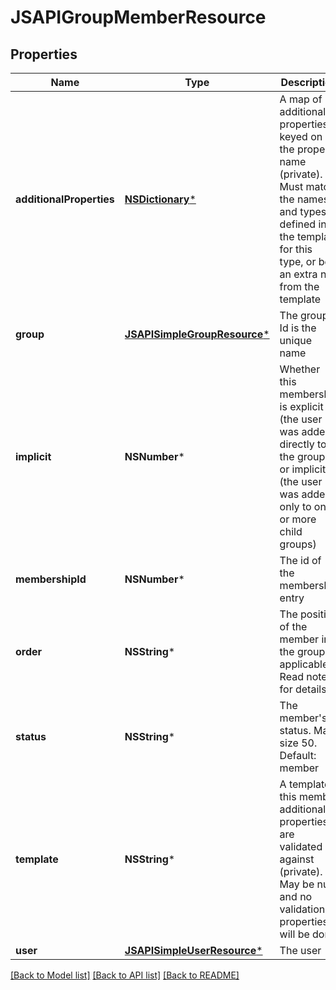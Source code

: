 # JSAPIGroupMemberResource

## Properties
Name | Type | Description | Notes
------------ | ------------- | ------------- | -------------
**additionalProperties** | [**NSDictionary***](JSAPIProperty.md) | A map of additional properties, keyed on the property name (private). Must match the names and types defined in the template for this type, or be an extra not from the template | [optional] 
**group** | [**JSAPISimpleGroupResource***](JSAPISimpleGroupResource.md) | The group. Id is the unique name | [optional] 
**implicit** | **NSNumber*** | Whether this membership is explicit (the user was added directly to the group) or implicit (the user was added only to one or more child groups) | [optional] 
**membershipId** | **NSNumber*** | The id of the membership entry | [optional] 
**order** | **NSString*** | The position of the member in the group if applicable. Read notes for details | [optional] 
**status** | **NSString*** | The member&#39;s status. Max size 50. Default: member | [optional] 
**template** | **NSString*** | A template this member additional properties are validated against (private). May be null and no validation of properties will be done | [optional] 
**user** | [**JSAPISimpleUserResource***](JSAPISimpleUserResource.md) | The user | 

[[Back to Model list]](../README.md#documentation-for-models) [[Back to API list]](../README.md#documentation-for-api-endpoints) [[Back to README]](../README.md)


